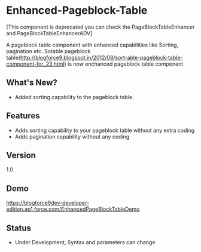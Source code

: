  Enhanced-Pageblock-Table
=========

[This component is deprecated you can check the PageBlockTableEnhancer and PageBlockTableEnhancerADV]

A pageblock table component with enhanced capabilities like Sorting, pagination etc.
Sotable pageblock table(http://blogforce9.blogspot.in/2012/08/sort-able-pageblock-table-component-for_23.html) is now enchanced pageblock table component

What's New?
-
- Added sorting capability to the pageblock table.

Features
- 
 * Adds sorting capability to your pageblock table without any extra coding
 * Adds pagination capability without any coding


Version
-
1.0

Demo
-
https://blogforce9dev-developer-edition.ap1.force.com/EnhancedPageBlockTableDemo

Status
-
 - Under Development, Syntax and parameters can change
  
    
